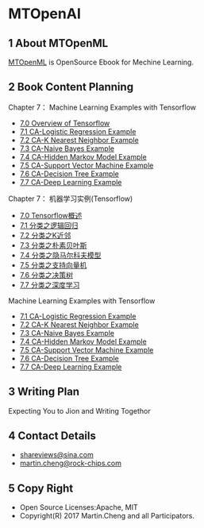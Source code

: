 # MTOpenAI

## 1 About MTOpenML
[MTOpenML](https://github.com/MTMediaDev/MTOpenML) is OpenSource Ebook for  Mechine  Learning.

## 2 Book Content Planning

Chapter 7： Machine Learning Examples with Tensorflow
* [7.0 Overview of Tensorflow](../book-open-ml-en/7-ml-tensorflow/70-ml-tensorflow.md)
* [7.1 CA-Logistic Regression Example](../book-open-ml-en/7-ml-tensorflow/71-ml-logistic-regression.md)
* [7.2 CA-K Nearest Neighbor Example](../book-open-ml-en/7-ml-tensorflow/72-ml-k-nearest-neighbor.md)
* [7.3 CA-Naive Bayes Example](../book-open-ml-en/7-ml-tensorflow/73-ml-naive-bayes.md)
* [7.4 CA-Hidden Markov Model Example](../book-open-ml-en/7-ml-tensorflow/74-ml-hidden-markov-model.md)
* [7.5 CA-Support Vector Machine Example](../book-open-ml-en/7-ml-tensorflow/75-ml-support-vector-machine.md)
* [7.6 CA-Decision Tree Example](../book-open-ml-en/7-ml-tensorflow/76-ml-decision-tree.md)
* [7.7 CA-Deep Learning Example](../book-open-ml-en/7-ml-tensorflow/77-ml-deep-learn.md)

Chapter 7： 机器学习实例(Tensorflow)
* [7.0 Tensorflow概述](../book-open-ml-cn/7-ml-tensorflow/70-ml-tensorflow.md)
* [7.1 分类之逻辑回归](../book-open-ml-cn/7-ml-tensorflow/71-ml-logistic-regression.md)
* [7.2 分类之K近邻](../book-open-ml-cn/7-ml-tensorflow/72-ml-k-nearest-neighbor.md)
* [7.3 分类之朴素贝叶斯](../book-open-ml-cn/7-ml-tensorflow/73-ml-naive-bayes.md)
* [7.4 分类之隐马尔科夫模型](../book-open-ml-cn/7-ml-tensorflow/74-ml-hidden-markov-model.md)
* [7.5 分类之支持向量机](../book-open-ml-cn/7-ml-tensorflow/75-ml-support-vector-machine.md)
* [7.6 分类之决策树](../book-open-ml-cn/7-ml-tensorflow/76-ml-decision-tree.md)
* [7.7 分类之深度学习](../book-open-ml-cn/7-ml-tensorflow/77-ml-deep-learn.md)

Machine Learning Examples with Tensorflow
* [7.1 CA-Logistic Regression Example](71-ml-logistic-regression.py)
* [7.2 CA-K Nearest Neighbor Example](72-ml-k-nearest-neighbor.py)
* [7.3 CA-Naive Bayes Example](73-ml-naive-bayes.py)
* [7.4 CA-Hidden Markov Model Example](74-ml-hidden-markov-model.py)
* [7.5 CA-Support Vector Machine Example](75-ml-support-vector-machine.py)
* [7.6 CA-Decision Tree Example](76-ml-decision-tree.py)
* [7.7 CA-Deep Learning Example](77-ml-deep-learn.py)

## 3 Writing Plan
Expecting You to Jion and Writing Togethor

## 4 Contact Details
* shareviews@sina.com
* martin.cheng@rock-chips.com

## 5 Copy Right
* Open Source Licenses:Apache, MIT
* Copyright(R) 2017 Martin.Cheng and all Participators.